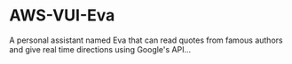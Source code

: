 # AWS-VUI-Eva
A personal assistant named Eva that can read quotes from famous authors and give real time directions using Google's API...
